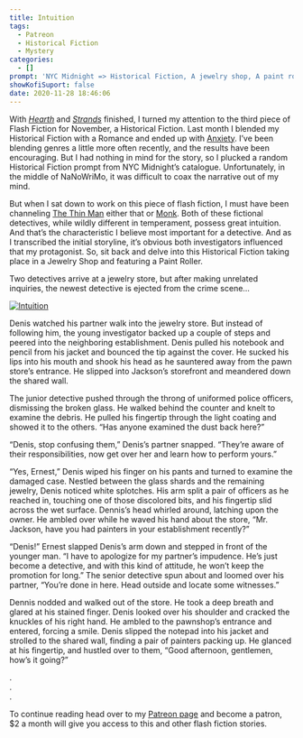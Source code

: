 ```yaml
---
title: Intuition
tags:
  - Patreon
  - Historical Fiction
  - Mystery
categories:
  - []
prompt: 'NYC Midnight => Historical Fiction, A jewelry shop, A paint roller'
showKofiSuport: false
date: 2020-11-28 18:46:06
---
```


With [*Hearth*](/archives/2020/11/13/hearth) and [*Strands*](/archives/2020/11/18/strands) finished, I turned my attention to the third piece of Flash Fiction for November, a Historical Fiction. Last month I blended my Historical Fiction with a Romance and ended up with [Anxiety](/archives/2020/10/29/anxiety). I’ve been blending genres a little more often recently, and the results have been encouraging. But I had nothing in mind for the story, so I plucked a random Historical Fiction prompt from NYC Midnight’s catalogue. Unfortunately, in the middle of NaNoWriMo, it was difficult to coax the narrative out of my mind.<!-- more -->

But when I sat down to work on this piece of flash fiction, I must have been channeling [The Thin Man](https://en.wikipedia.org/wiki/The_Thin_Man_%28film%29) either that or [Monk](https://en.wikipedia.org/wiki/Monk_%28TV_series%29). Both of these fictional detectives, while wildly different in temperament, possess great intuition. And that’s the characteristic I believe most important for a detective. And as I transcribed the initial storyline, it’s obvious both investigators influenced that my protagonist. So, sit back and delve into this Historical Fiction taking place in a Jewelry Shop and featuring a Paint Roller.

Two detectives arrive at a jewelry store, but after making unrelated inquiries, the newest detective is ejected from the crime scene…

<div class="center">

[![Intuition](/images/patreon-flash-fiction/2020/intuition.png "Intuition")](https://www.patreon.com/posts/44418466)

</div>

Denis watched his partner walk into the jewelry store. But instead of following him, the young investigator backed up a couple of steps and peered into the neighboring establishment. Denis pulled his notebook and pencil from his jacket and bounced the tip against the cover. He sucked his lips into his mouth and shook his head as he sauntered away from the pawn store’s entrance.  He slipped into Jackson’s storefront and meandered down the shared wall.

The junior detective pushed through the throng of uniformed police officers, dismissing the broken glass. He walked behind the counter and knelt to examine the debris. He pulled his fingertip through the light coating and showed it to the others. “Has anyone examined the dust back here?”

“Denis, stop confusing them,” Denis’s partner snapped. “They’re aware of their responsibilities, now get over her and learn how to perform yours.”

“Yes, Ernest,” Denis wiped his finger on his pants and turned to examine the damaged case. Nestled between the glass shards and the remaining jewelry, Denis noticed white splotches. His arm split a pair of officers as he reached in, touching one of those discolored bits, and his fingertip slid across the wet surface. Dennis’s head whirled around, latching upon the owner. He ambled over while he waved his hand about the store, “Mr. Jackson, have you had painters in your establishment recently?”

“Denis!” Ernest slapped Denis’s arm down and stepped in front of the younger man. “I have to apologize for my partner’s impudence. He’s just become a detective, and with this kind of attitude, he won’t keep the promotion for long.” The senior detective spun about and loomed over his partner, “You’re done in here. Head outside and locate some witnesses.”

Dennis nodded and walked out of the store. He took a deep breath and glared at his stained finger. Denis looked over his shoulder and cracked the knuckles of his right hand. He ambled to the pawnshop’s entrance and entered, forcing a smile. Denis slipped the notepad into his jacket and strolled to the shared wall, finding a pair of painters packing up. He glanced at his fingertip, and hustled over to them, “Good afternoon, gentlemen, how’s it going?”

<div class="center story-ellipses">

.</br>
.</br>
.</br>

</div>

<div>

To continue reading head over to my [Patreon page](https://www.patreon.com/posts/44418466) and become a patron, $2 a month will give you access to this and other flash fiction stories.

</div>